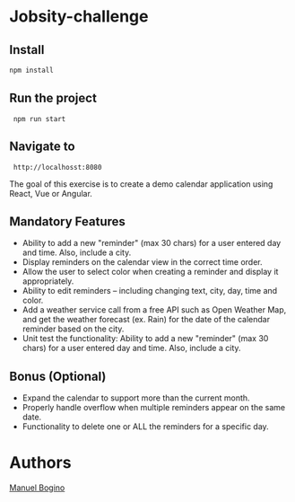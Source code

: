 # Jobsity-challenge

## Install
```sh
npm install
```

## Run the project
```
 npm run start
```

## Navigate to
```
 http://localhosst:8080
```


The goal of this exercise is to create a demo calendar application using React, Vue or Angular.

## Mandatory Features
- Ability to add a new "reminder" (max 30 chars) for a user entered day and time. Also, include a city.
- Display reminders on the calendar view in the correct time order.
- Allow the user to select color when creating a reminder and display it appropriately.
- Ability to edit reminders – including changing text, city, day, time and color.
- Add a weather service call from a free API such as ​Open Weather Map​, and get the
weather forecast (ex. Rain) for the date of the calendar reminder based on the city.
- Unit test the functionality: ​Ability to add a new "reminder" (max 30 chars) for a user entered day and time. Also, include a city.

## Bonus (Optional)
- Expand the calendar to support more than the current month.
- Properly handle overflow when multiple reminders appear on the same date.
- Functionality to delete one or ALL the reminders for a specific day.

# Authors
[Manuel Bogino](https://github.com/manuelbogino95)